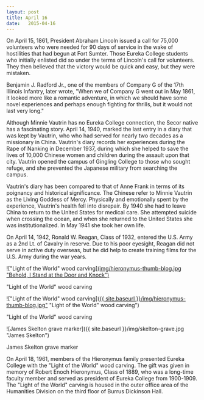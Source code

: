 ```yaml
---
layout: post
title: April 16
date:   2015-04-16
---
```


On April 15, 1861, President Abraham Lincoln issued a call for 75,000 volunteers who were needed for 90 days of service in the wake of hostilities that had begun at Fort Sumter. Those Eureka College students who initially enlisted did so under the terms of Lincoln's call for volunteers. They then believed that the victory would be quick and easy, but they were mistaken.

Benjamin J. Radford Jr., one of the members of Company G of the 17th Illinois Infantry, later wrote, "When we of Company G went out in May 1861, it looked more like a romantic adventure, in which we should have some novel experiences and perhaps enough fighting for thrills, but it would not last very long."

Although Minnie Vautrin has no Eureka College connection, the Secor native has a fascinating story. April 14, 1940, marked the last entry in a diary that was kept by Vautrin, who who had served for nearly two decades as a missionary in China. Vautrin's diary records her experiences during the Rape of Nanking in December 1937, during which she helped to save the lives of 10,000 Chinese women and children during the assault upon that city. Vautrin opened the campus of Gingling College to those who sought refuge, and she prevented the Japanese military from searching the campus.

Vautrin's diary has been compared to that of Anne Frank in terms of its poignancy and historical significance. The Chinese refer to Minnie Vautrin as the Living Goddess of Mercy. Physically and emotionally spent by the experience, Vautrin's health fell into disrepair. By 1940 she had to leave China to return to the United States for medical care. She attempted suicide when crossing the ocean, and when she returned to the United States she was institutionalized. In May 1941 she took her own life.

On April 14, 1942, Ronald W. Reagan, Class of 1932, entered the U.S. Army as a 2nd Lt. of Cavalry in reserve. Due to his poor eyesight, Reagan did not serve in active duty overseas, but he did help to create training films for the U.S. Army during the war years.

!["Light of the World" wood carving]<a href="{{ site.baseurl }}/img/hieronymus-full-blog.jpg">(img/hieronymus-thumb-blog.jpg "Behold, I Stand at the Door and Knock")</a>
<p class="caption">"Light of the World" wood carving</p>

!["Light of the World" wood carving](<a href="{{ site.baseurl }}/img/hieronymus-full-blog.jpg">{{ site.baseurl }}/img/hieronymus-thumb-blog.jpg"</a> "Light of the World" wood carving")
<p class="caption">"Light of the World" wood carving</p>

![James Skelton grave marker]({{ site.baseurl }}/img/skelton-grave.jpg "James Skelton")
<p class="caption">James Skelton grave marker</p>

On April 18, 1961, members of the Hieronymus family presented Eureka College with the "Light of the World" wood carving. The gift was given in memory of Robert Enoch Hieronymus, Class of 1889, who was a long-time faculty member and served as president of Eureka College from 1900-1909. The "Light of the World" carving is housed in the outer office area of the Humanities Division on the third floor of Burrus Dickinson Hall.
